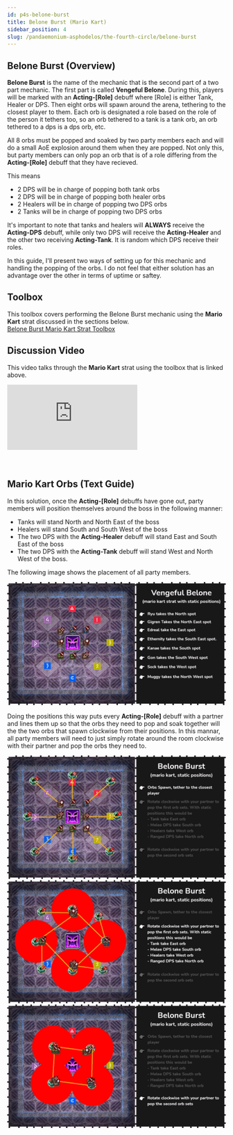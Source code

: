 ```yaml
---
id: p4s-belone-burst
title: Belone Burst (Mario Kart)
sidebar_position: 4
slug: /pandaemonium-asphodelos/the-fourth-circle/belone-burst
---
```


## Belone Burst (Overview)
**Belone Burst** is the name of the mechanic that is the second part of a two part mechanic. The first part is called **Vengeful Belone**.  During this, players will be marked with an **Acting-[Role]** debuff where [Role] is either Tank, Healer or DPS. Then eight orbs will spawn around the arena, tethering to the closest player to them.  Each orb is designated a role based on the role of the person it tethers too, so an orb tethered to a tank is a tank orb, an orb tethered to a dps is a dps orb, etc.  

All 8 orbs must be popped and soaked by two party members each and will do a small AoE explosion around them when they are popped. Not only this, but party members can only pop an orb that is of a role differing from the **Acting-[Role]** debuff that they have recieved.  

This means

- 2 DPS will be in charge of popping both tank orbs
- 2 DPS will be in charge of popping both healer orbs
- 2 Healers will be in charge of popping two DPS orbs
- 2 Tanks will be in charge of popping two DPS orbs

It's important to note that tanks and healers will **ALWAYS** receive the **Acting-DPS** debuff, while only two DPS will receive the **Acting-Healer** and the other two receiving **Acting-Tank**.  It is random which DPS receive their roles.

In this guide, I'll present two ways of setting up for this mechanic and handling the popping of the orbs. I do not feel that either solution has an advantage over the other in terms of uptime or saftey.

## Toolbox
This toolbox covers performing the Belone Burst mechanic using the **Mario Kart** strat discussed in the sections below.  
[Belone Burst Mario Kart Strat Toolbox](https://ff14.toolboxgaming.space/?id=926159282624461&preview=1)

## Discussion Video
This video talks through the **Mario Kart** strat using the toolbox that is linked above.

<div style={{
    position: "relative",
    paddingBottom: "56.25%",
    height: "0",
    overflow: "hidden",
    maxWidth: "100%"
    }}>
    <iframe style={{
        position: "absolute",
        top: "0",
        left: "0",
        width: "100%",
        height: "100%"
    }} src='https://www.youtube.com/embed/ffYHn9TGt1Q' frameborder='0' allowfullscreen></iframe>
</div>
<br/> 
<br/> 

## Mario Kart Orbs (Text Guide)
In this solution, once the **Acting-[Role]** debuffs have gone out, party members will position themselves around the boss in the following manner:

- Tanks will stand North and North East of the boss
- Healers will stand South and South West of the boss
- The two DPS with the **Acting-Healer** debuff will stand East and South East of the boss
- The two DPS with the **Acting-Tank** debuff will stand West and North West of the boss.

The following image shows the placement of all party members.

![Vengeful Belone Positions Mario Kart](/img/pandaemonium-asphodelos/the-fourth-circle/belone-burst/vengeful-belone-positions-mario-kart-static.webp)

Doing the positions this way puts every **Acting-[Role]** debuff with a partner and lines them up so that the orbs they need to pop and soak together will the the two orbs that spawn clockwise from their positions.  In this mannar, all party members will need to just simply rotate around the room clockwise with their partner and pop the orbs they need to.

![Belone Burst Mario Kart Step 1](/img/pandaemonium-asphodelos/the-fourth-circle/belone-burst/belone-burst-mario-kart-static-step-one.webp)
![Belone Burst Mario Kart Step 2](/img/pandaemonium-asphodelos/the-fourth-circle/belone-burst/belone-burst-mario-kart-static-step-two.webp)
![Belone Burst Mario Kart Step 3](/img/pandaemonium-asphodelos/the-fourth-circle/belone-burst/belone-burst-mario-kart-static-step-three.webp)



